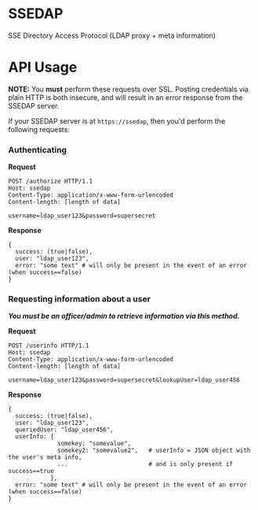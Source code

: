 # SSEDAP

SSE Directory Access Protocol (LDAP proxy + meta information)

# API Usage

**NOTE:** You **must** perform these requests over SSL. Posting credentials 
via plain HTTP is both insecure, and will result in an error response from 
the SSEDAP server.

If your SSEDAP server is at `https://ssedap`, then you'd perform the following 
requests:

### Authenticating

**Request**

```
POST /authorize HTTP/1.1
Host: ssedap
Content-Type: application/x-www-form-urlencoded
Content-length: [length of data]

username=ldap_user123&password=supersecret
```

**Response**

```
{
  success: (true|false),
  user: "ldap_user123",
  error: "some text" # will only be present in the event of an error (when success==false)
}
```

### Requesting information about a user

**_You must be an officer/admin to retrieve information via this method._**

**Request**

```
POST /userinfo HTTP/1.1
Host: ssedap
Content-Type: application/x-www-form-urlencoded
Content-length: [length of data]

username=ldap_user123&password=supersecret&lookupUser=ldap_user456
```

**Response**

```
{
  success: (true|false),
  user: "ldap_user123",
  queriedUser: "ldap_user456",
  userInfo: {
              somekey: "somevalue",
              somekey2: "somevalue2",   # userInfo = JSON object with the user's meta info, 
              ...                       # and is only present if success==true
            },
  error: "some text" # will only be present in the event of an error (when success==false)
}
```


